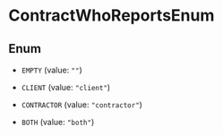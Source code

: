 

# ContractWhoReportsEnum

## Enum


* `EMPTY` (value: `""`)

* `CLIENT` (value: `"client"`)

* `CONTRACTOR` (value: `"contractor"`)

* `BOTH` (value: `"both"`)



